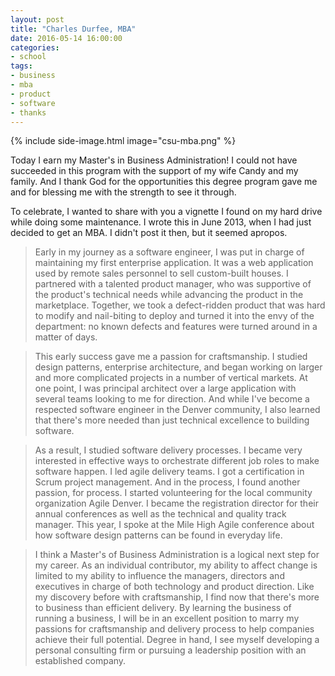 ```yaml
---
layout: post
title: "Charles Durfee, MBA"
date: 2016-05-14 16:00:00
categories:
- school
tags:
- business
- mba
- product
- software
- thanks
---
```


{% include side-image.html image="csu-mba.png" %}

Today I earn my Master's in Business Administration! I could not have succeeded
in this program with the support of my wife Candy and my family. And I thank God
for the opportunities this degree program gave me and for blessing me with the
strength to see it through.

To celebrate, I wanted to share with you a vignette I found on my hard drive
while doing some maintenance. I wrote this in June 2013, when I had just decided
to get an MBA. I didn't post it then, but it seemed apropos.

> Early in my journey as a software engineer, I was put in charge of maintaining
my first enterprise application. It was a web application used by remote sales
personnel to sell custom-built houses. I partnered with a talented product
manager, who was supportive of the product's technical needs while advancing the
product in the marketplace. Together, we took a defect-ridden product that was
hard to modify and nail-biting to deploy and turned it into the envy of the
department: no known defects and features were turned around in a matter of
days.

> This early success gave me a passion for craftsmanship. I studied design
patterns, enterprise architecture, and began working on larger and more
complicated projects in a number of vertical markets. At one point, I was
principal architect over a large application with several teams looking to me
for direction. And while I've become a respected software engineer in the Denver
community, I also learned that there's more needed than just technical
excellence to building software.

> As a result, I studied software delivery processes. I became very interested
in effective ways to orchestrate different job roles to make software happen. I
led agile delivery teams. I got a certification in Scrum project management. And
in the process, I found another passion, for process. I started volunteering for
the local community organization Agile Denver. I became the registration
director for their annual conferences as well as the technical and quality track
manager. This year, I spoke at the Mile High Agile conference about how software
design patterns can be found in everyday life.

> I think a Master's of Business Administration is a logical next step for my
career. As an individual contributor, my ability to affect change is limited to
my ability to influence the managers, directors and executives in charge of both
technology and product direction. Like my discovery before with craftsmanship, I
find now that there's more to business than efficient delivery. By learning the
business of running a business, I will be in an excellent position to marry my
passions for craftsmanship and delivery process to help companies achieve their
full potential. Degree in hand, I see myself developing a personal consulting
firm or pursuing a leadership position with an established company.
